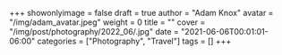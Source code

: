 +++
showonlyimage = false
draft = true
author = "Adam Knox"
avatar = "/img/adam_avatar.jpeg"
weight = 0
title = ""
cover = "/img/post/photography/2022_06/.jpg"
date = "2021-06-06T00:01:01-06:00"
categories = ["Photography", "Travel"]
tags = []
+++
<!--more-->
